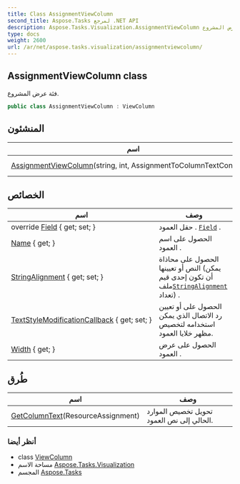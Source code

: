 ```yaml
---
title: Class AssignmentViewColumn
second_title: Aspose.Tasks لمرجع .NET API
description: Aspose.Tasks.Visualization.AssignmentViewColumn فصل. فئة عرض المشروع.
type: docs
weight: 2600
url: /ar/net/aspose.tasks.visualization/assignmentviewcolumn/
---
```

## AssignmentViewColumn class

فئة عرض المشروع.

```csharp
public class AssignmentViewColumn : ViewColumn
```

## المنشئون

| اسم | وصف |
| --- | --- |
| [AssignmentViewColumn](assignmentviewcolumn/)(string, int, AssignmentToColumnTextConverter) | تهيئة مثيل جديد لفئة AssignmentViewColumn. |

## الخصائص

| اسم | وصف |
| --- | --- |
| override [Field](../../aspose.tasks.visualization/assignmentviewcolumn/field/) { get; set; } | حقل العمود . [`Field`](./field/) . |
| [Name](../../aspose.tasks.visualization/viewcolumn/name/) { get; } | الحصول على اسم العمود . |
| [StringAlignment](../../aspose.tasks.visualization/viewcolumn/stringalignment/) { get; set; } | الحصول على محاذاة النص أو تعيينها (يمكن أن تكون إحدى قيم ملف[`StringAlignment`](../viewcolumn/stringalignment/) تعداد) . |
| [TextStyleModificationCallback](../../aspose.tasks.visualization/viewcolumn/textstylemodificationcallback/) { get; set; } | الحصول على أو تعيين رد الاتصال الذي يمكن استخدامه لتخصيص مظهر خلايا العمود. |
| [Width](../../aspose.tasks.visualization/viewcolumn/width/) { get; } | الحصول على عرض العمود . |

## طُرق

| اسم | وصف |
| --- | --- |
| [GetColumnText](../../aspose.tasks.visualization/assignmentviewcolumn/getcolumntext/)(ResourceAssignment) | تحويل تخصيص الموارد الحالي إلى نص العمود. |

### أنظر أيضا

* class [ViewColumn](../viewcolumn/)
* مساحة الاسم [Aspose.Tasks.Visualization](../../aspose.tasks.visualization/)
* المجسم [Aspose.Tasks](../../)



